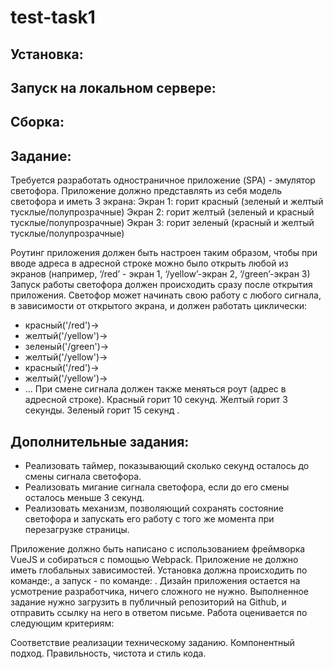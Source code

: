 # test-task1

## Установка:
<npm install>

## Запуск на локальном сервере:
<npm run start>

## Сборка:
<npm run build>

## Задание:

Требуется разработать одностраничное приложение (SPA) - эмулятор светофора. Приложение должно представлять из себя модель светофора и иметь 3 экрана: 
Экран 1: горит красный (зеленый и желтый тусклые/полупрозрачные) 
Экран 2: горит желтый (зеленый и красный тусклые/полупрозрачные) 
Экран 3: горит зеленый (красный и желтый тусклые/полупрозрачные) 

Роутинг приложения должен быть настроен таким образом, чтобы при вводе адреса в адресной строке можно было открыть любой из экранов (например, ‘/red’ - экран 1, ‘/yellow’-экран 2, ‘/green’-экран 3) Запуск работы светофора должен происходить сразу после открытия приложения. Светофор может начинать свою работу с любого сигнала, в зависимости от открытого экрана, и должен работать циклически:
- красный('/red')-> 
- желтый('/yellow')->
- зеленый('/green')-> 
- желтый('/yellow')-> 
- красный('/red')-> 
- желтый('/yellow')-> 
- ...
При смене сигнала должен также меняться роут (адрес в адресной строке). 
Красный горит 10 секунд. 
Желтый горит 3 секунды. 
Зеленый горит 15 секунд . 

## Дополнительные задания: 
* Реализовать таймер, показывающий сколько секунд осталось до смены сигнала светофора. 
* Реализовать мигание сигнала светофора, если до его смены осталось меньше 3 секунд. 
* Реализовать механизм, позволяющий сохранять состояние светофора и запускать его работу с того же момента при перезагрузке страницы. 

Приложение должно быть написано с использованием фреймворка VueJS и собираться с помощью Webpack. Приложение не должно иметь глобальных зависимостей. Установка должна происходить по команде:<npm install>, а запуск - по команде: <npm run start>. Дизайн приложения остается на усмотрение разработчика, ничего сложного не нужно. Выполненное задание нужно загрузить в публичный репозиторий на Github, и отправить ссылку на него в ответом письме. Работа оценивается по следующим критериям:

Соответствие реализации техническому заданию.
Компонентный подход.
Правильность, чистота и стиль кода.
